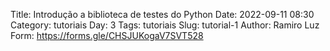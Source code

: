 Title: Introdução a biblioteca de testes do Python
Date: 2022-09-11 08:30
Category: tutoriais
Day: 3
Tags: tutoriais
Slug: tutorial-1
Author: Ramiro Luz
Form: https://forms.gle/CHSJUKogaV7SVT528